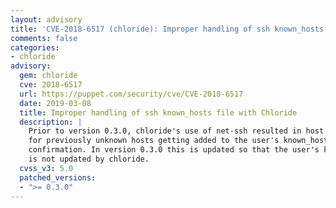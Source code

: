 ```yaml
---
layout: advisory
title: 'CVE-2018-6517 (chloride): Improper handling of ssh known_hosts file with Chloride'
comments: false
categories:
- chloride
advisory:
  gem: chloride
  cve: 2018-6517
  url: https://puppet.com/security/cve/CVE-2018-6517
  date: 2019-03-08
  title: Improper handling of ssh known_hosts file with Chloride
  description: |
    Prior to version 0.3.0, chloride's use of net-ssh resulted in host fingerprints
    for previously unknown hosts getting added to the user's known_hosts file without
    confirmation. In version 0.3.0 this is updated so that the user's known_hosts file
    is not updated by chloride.
  cvss_v3: 5.0
  patched_versions:
  - ">= 0.3.0"
---
```

